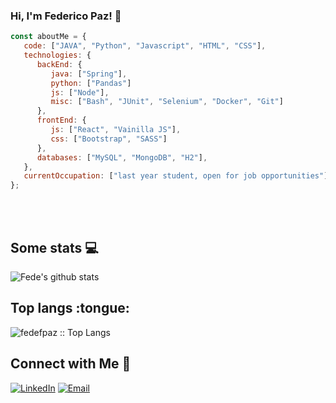 ### Hi, I'm Federico Paz! 👋



```javascript
const aboutMe = {
   code: ["JAVA", "Python", "Javascript", "HTML", "CSS"],
   technologies: {
      backEnd: {
         java: ["Spring"],
         python: ["Pandas"]
         js: ["Node"],
         misc: ["Bash", "JUnit", "Selenium", "Docker", "Git"]
      },
      frontEnd: {
         js: ["React", "Vainilla JS"],
         css: ["Bootstrap", "SASS"]
      },
      databases: ["MySQL", "MongoDB", "H2"],
   },
   currentOccupation: ["last year student, open for job opportunities"],
};
```

</br></br>
<h2>Some stats 💻</h2>

![Fede's github stats](https://github-readme-stats.vercel.app/api?username=fedefpaz&show_icons=true&theme=tokyonight&layout=compact)

<h2>Top langs :tongue:</h2>

<p><img src="https://github-readme-stats.vercel.app/api/top-langs/?username=fedefpaz&langs_count=10&theme=tokyonight&layout=compact" alt="fedefpaz :: Top Langs" /></p>

<h2>Connect with Me 🤝</h2>

<a href="https://www.linkedin.com/in/federico-paz/" target="_blank"><img alt="LinkedIn" src="https://img.shields.io/badge/LinkedIn-@federicopaz-blue?style=flat&logo=linkedin"></a>
<a href="mailto:federicofpaz@gmail.com"><img alt="Email" src="https://img.shields.io/badge/Email-federicofpaz@gmail.com-blue?style=flat&logo=gmail"></a>
</p>

